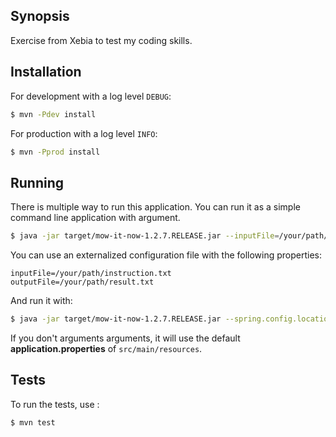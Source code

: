 ## Synopsis

Exercise from Xebia to test my coding skills.

## Installation

For development with a log level `DEBUG`:
```sh
$ mvn -Pdev install
```

For production with a log level `INFO`:
```sh
$ mvn -Pprod install
```

## Running

There is multiple way to run this application. You can run it as a simple command line application with argument.

```sh
$ java -jar target/mow-it-now-1.2.7.RELEASE.jar --inputFile=/your/path/instruction.txt --outputFile=/your/path/result.txt
```

You can use an externalized configuration file with the following properties:

```
inputFile=/your/path/instruction.txt
outputFile=/your/path/result.txt
```

And run it with:

```sh
$ java -jar target/mow-it-now-1.2.7.RELEASE.jar --spring.config.location=/your/path/application.properties
```

If you don't arguments arguments, it will use the default **application.properties** of `src/main/resources`.

## Tests

To run the tests, use :
```sh
$ mvn test
```
